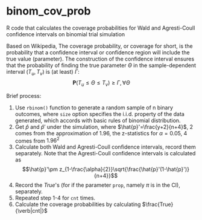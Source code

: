 # binom_cov_prob
R code that calculates the coverage probabilities for Wald and Agresti-Coull confidence intervals on binomial trial simulation 

Based on Wikipedia, The coverage probability, or coverage for short, is the probability that a confidence interval or confidence region will include the true value (parameter).
The construction of the confidence interval ensures that the probability of finding the true parameter $\Theta$ in the sample-dependent interval $(T_u,T_v)$ is (at least) $\Gamma$:
$$\mathbf{P}(T_u\leq \Theta \leq T_v)\geq \Gamma, \forall \Theta $$

Brief process:
1. Use `rbinom()` function to generate a random sample of n binary outcomes, where `size` option specifies the i.i.d. property of the data generated, which accords with basic rules of binomial distribution.
2. Get $\hat{p}$ and $\hat{p}'$ under the simulation, where $\hat{p}'=\frac{y+2}{n+4}$, $2$ comes from the approximation of 1.96, the z-statistics for $\alpha=0.05$, $4$ comes from $1.96^2$
3. Calculate both Wald and Agresti-Coull confidence intervals, record them separately. Note that the Agresti-Coull confidence intervals is calculated as $$\hat{p}'\pm z_{1-\frac{\alpha}{2}}\sqrt{\frac{\hat{p}'(1-\hat{p}')}{n+4}}$$
4. Record the $True$'s (for if the parameter `prop`, namely $\pi$ is in the CI), separately.
5. Repeated step 1-4 for `cnt` times.
6. Calculate the coverage probabilities by calculating $\frac{True}{\verb|cnt|}$
